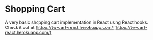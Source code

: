 # Shopping Cart
A very basic shopping cart implementation in React using React hooks.
Check it out at [https://tw-cart-react.herokuapp.com/](https://tw-cart-react.herokuapp.com/)